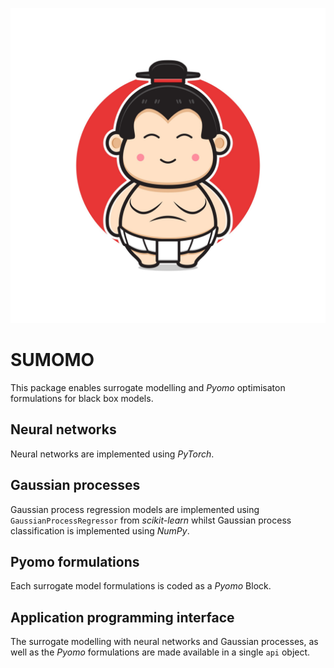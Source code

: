 ![A sumo.](sumo.jpg "Optional title")
# SUMOMO
This package enables surrogate modelling and *Pyomo* optimisaton formulations for black box models.

## Neural networks
Neural networks are implemented using *PyTorch*.

## Gaussian processes
Gaussian process regression models are implemented using `GaussianProcessRegressor` from *scikit-learn* whilst Gaussian process classification is implemented using *NumPy*.

## Pyomo formulations
Each surrogate model formulations is coded as a *Pyomo* Block.

## Application programming interface
The surrogate modelling with neural networks and Gaussian processes, as well as the *Pyomo* formulations are made available in a single `api` object.
